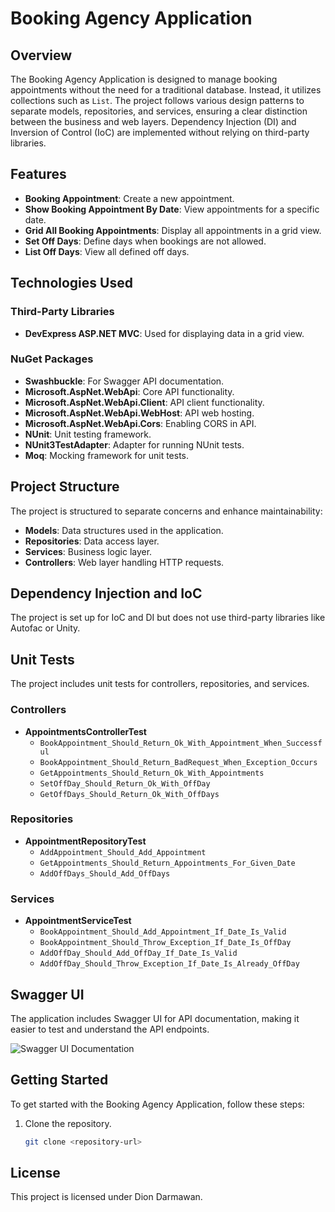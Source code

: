 # Booking Agency Application

## Overview
The Booking Agency Application is designed to manage booking appointments without the need for a traditional database. Instead, it utilizes collections such as `List`. The project follows various design patterns to separate models, repositories, and services, ensuring a clear distinction between the business and web layers. Dependency Injection (DI) and Inversion of Control (IoC) are implemented without relying on third-party libraries.

## Features
- **Booking Appointment**: Create a new appointment.
- **Show Booking Appointment By Date**: View appointments for a specific date.
- **Grid All Booking Appointments**: Display all appointments in a grid view.
- **Set Off Days**: Define days when bookings are not allowed.
- **List Off Days**: View all defined off days.

## Technologies Used
### Third-Party Libraries
- **DevExpress ASP.NET MVC**: Used for displaying data in a grid view.

### NuGet Packages
- **Swashbuckle**: For Swagger API documentation.
- **Microsoft.AspNet.WebApi**: Core API functionality.
- **Microsoft.AspNet.WebApi.Client**: API client functionality.
- **Microsoft.AspNet.WebApi.WebHost**: API web hosting.
- **Microsoft.AspNet.WebApi.Cors**: Enabling CORS in API.
- **NUnit**: Unit testing framework.
- **NUnit3TestAdapter**: Adapter for running NUnit tests.
- **Moq**: Mocking framework for unit tests.

## Project Structure
The project is structured to separate concerns and enhance maintainability:
- **Models**: Data structures used in the application.
- **Repositories**: Data access layer.
- **Services**: Business logic layer.
- **Controllers**: Web layer handling HTTP requests.

## Dependency Injection and IoC
The project is set up for IoC and DI but does not use third-party libraries like Autofac or Unity.

## Unit Tests
The project includes unit tests for controllers, repositories, and services.

### Controllers
- **AppointmentsControllerTest**
  - `BookAppointment_Should_Return_Ok_With_Appointment_When_Successful`
  - `BookAppointment_Should_Return_BadRequest_When_Exception_Occurs`
  - `GetAppointments_Should_Return_Ok_With_Appointments`
  - `SetOffDay_Should_Return_Ok_With_OffDay`
  - `GetOffDays_Should_Return_Ok_With_OffDays`

### Repositories
- **AppointmentRepositoryTest**
  - `AddAppointment_Should_Add_Appointment`
  - `GetAppointments_Should_Return_Appointments_For_Given_Date`
  - `AddOffDays_Should_Add_OffDays`

### Services
- **AppointmentServiceTest**
  - `BookAppointment_Should_Add_Appointment_If_Date_Is_Valid`
  - `BookAppointment_Should_Throw_Exception_If_Date_Is_OffDay`
  - `AddOffDay_Should_Add_OffDay_If_Date_Is_Valid`
  - `AddOffDay_Should_Throw_Exception_If_Date_Is_Already_OffDay`

## Swagger UI
The application includes Swagger UI for API documentation, making it easier to test and understand the API endpoints.

![Swagger UI Documentation](swagger-ui-doc.png)

## Getting Started
To get started with the Booking Agency Application, follow these steps:

1. Clone the repository.
   ```bash
   git clone <repository-url>
   ```

## License
This project is licensed under Dion Darmawan.